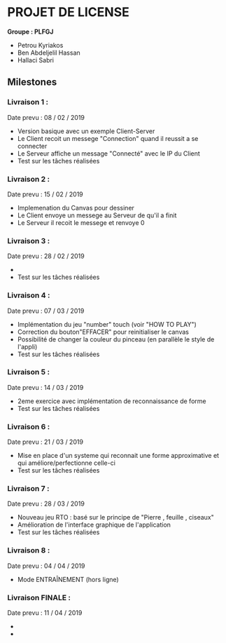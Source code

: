 ﻿
# PROJET DE LICENSE

**Groupe : PLFGJ**

* Petrou Kyriakos
* Ben Abdeljelil Hassan
* Hallaci Sabri


 ##  **Milestones**

### Livraison 1 :
Date prevu :    08 / 02 / 2019

*  Version basique avec un exemple Client-Server
*  Le Client recoit un messege "Connection" quand il reussit a se connecter
*  Le Serveur affiche un message "Connecté" avec le IP du Client
*  Test sur les tâches réalisées


### Livraison 2 :
Date prevu :    15 / 02 / 2019

* Implemenation du Canvas pour dessiner
* Le Client envoye un messege au Serveur de qu'il a finit 
* Le Serveur il recoit le messege et renvoye 0
### Livraison 3 :
Date prevu :    28 / 02 / 2019

* 
* Test sur les tâches réalisées

### Livraison 4 :
Date prevu :    07 / 03 / 2019

* Implémentation du jeu "number" touch (voir "HOW TO PLAY")
* Correction du bouton"EFFACER" pour reinitialiser le canvas
* Possibilité de changer la couleur du pinceau (en parallèle le style de l'appli)
* Test sur les tâches réalisées



### Livraison 5 :
Date prevu :    14 / 03 / 2019

* 2eme exercice avec implémentation de reconnaissance de forme
* Test sur les tâches réalisées

### Livraison 6 :
Date prevu :    21 / 03 / 2019

* Mise en place d'un systeme qui reconnait une forme approximative et qui améliore/perfectionne celle-ci
* Test sur les tâches réalisées


### Livraison 7 :
Date prevu :    28 / 03 / 2019
* Nouveau jeu RTO : basé sur le principe de "Pierre , feuille , ciseaux"
* Amélioration de l'interface graphique de l'application
* Test sur les tâches réalisées

### Livraison 8 :
Date prevu :    04 / 04 / 2019

* Mode ENTRAÎNEMENT (hors ligne)


### Livraison FINALE :
Date prevu :    11 / 04 / 2019

*
*


